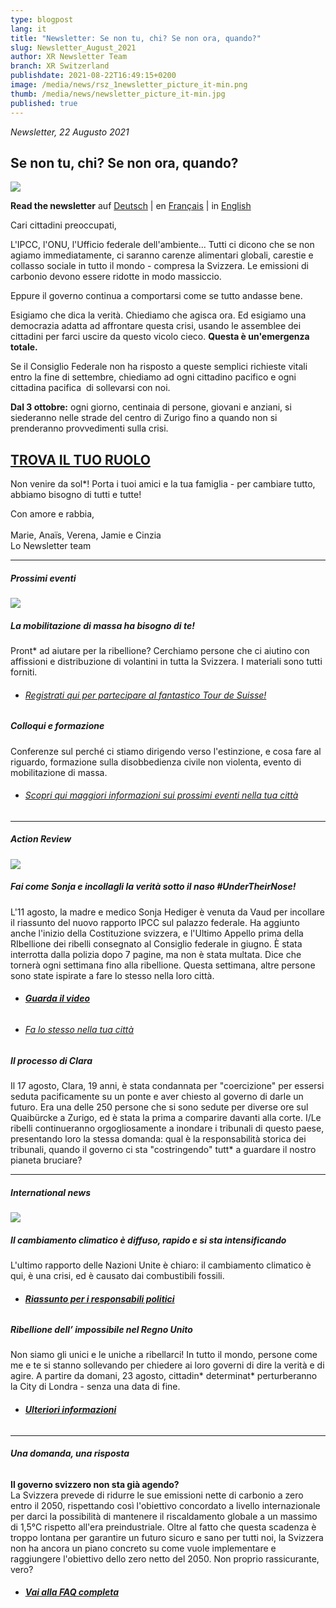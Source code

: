 ```yaml
---
type: blogpost
lang: it
title: "Newsletter: Se non tu, chi? Se non ora, quando?"
slug: Newsletter_August_2021
author: XR Newsletter Team
branch: XR Switzerland
publishdate: 2021-08-22T16:49:15+0200
image: /media/news/rsz_1newsletter_picture_it-min.png
thumb: /media/news/newsletter_picture_it-min.jpg
published: true
---
```

*Newsletter, 22 Augusto 2021*

## **Se non tu, chi? Se non ora, quando?**

![](/media/rsz_1newsletter_picture_it-min.png)

**Read the newsletter** auf [Deutsch](https://www.xrebellion.ch/news/newsletter_august_2021/) | en [Français](https://www.xrebellion.ch/fr/news/newsletter_august_2021/) | in [English](https://www.xrebellion.ch/en/news/newsletter_august_2021/)

Cari cittadini preoccupati,

L'IPCC, l'ONU, l'Ufficio federale dell'ambiente... Tutti ci dicono che se non agiamo immediatamente, ci saranno carenze alimentari globali, carestie e collasso sociale in tutto il mondo - compresa la Svizzera. Le emissioni di carbonio devono essere ridotte in modo massiccio.

Eppure il governo continua a comportarsi come se tutto andasse bene. 

Esigiamo che dica la verità. Chiediamo che agisca ora. Ed esigiamo una democrazia adatta ad affrontare questa crisi, usando le assemblee dei cittadini per farci uscire da questo vicolo cieco. **Questa è un'emergenza totale.**

Se il Consiglio Federale non ha risposto a queste semplici richieste vitali entro la fine di settembre, chiediamo ad ogni cittadino pacifico e ogni cittadina pacifica  di sollevarsi con noi.

**Dal 3 ottobre:** ogni giorno, centinaia di persone, giovani e anziani, si siederanno nelle strade del centro di Zurigo fino a quando non si prenderanno provvedimenti sulla crisi.

## **[TROVA IL TUO RUOLO](https://actionnetwork.org/forms/sign-up-for-the-rebellion-it?link_id=11&can_id=f5ff39a52a10cfb3ba21db1bd7808671&source=email-if-not-you-who-if-not-now-when&email_referrer=email_1265691&email_subject=if-not-you-who-if-not-now-when)**

Non venire da sol*! Porta i tuoi amici e la tua famiglia - per cambiare tutto, abbiamo bisogno di tutti e tutte! 

Con amore e rabbia,\
\
Marie, Anaïs, Verena, Jamie e Cinzia\
Lo Newsletter team

- - -

##### **Prossimi eventi**

![](/media/rsz_tour_de_suisse_fr.png)

##### **La mobilitazione di massa ha bisogno di te!**

Pront* ad aiutare per la ribellione? Cerchiamo persone che ci aiutino con affissioni e distribuzione di volantini in tutta la Svizzera. I materiali sono tutti forniti.

* ###### [Registrati qui per partecipare al fantastico Tour de Suisse!](https://www.xrebellion.ch/act/events/20210817-tour-de-suisse/)

##### **Colloqui e formazione**

Conferenze sul perché ci stiamo dirigendo verso l'estinzione, e cosa fare al riguardo, formazione sulla disobbedienza civile non violenta, evento di mobilitazione di massa. 

* ###### [Scopri qui maggiori informazioni sui prossimi eventi nella tua città](https://www.xrebellion.ch/it/act/events/)

- - -

##### **Action Review**

![](/media/rsz_rsz_dscf9623-min.png)

##### **Fai come Sonja e incollagli la verità sotto il naso #UnderTheirNose!**

L'11 agosto, la madre e medico Sonja Hediger è venuta da Vaud per incollare il riassunto del nuovo rapporto IPCC sul palazzo federale. Ha aggiunto anche l'inizio della Costituzione svizzera, e l'Ultimo Appello prima della RIbellione dei ribelli consegnato al Consiglio federale in giugno. È stata interrotta dalla polizia dopo 7 pagine, ma non è stata multata. Dice che tornerà ogni settimana fino alla ribellione. Questa settimana, altre persone sono state ispirate a fare lo stesso nella loro città. 

* ###### **[Guarda il video](https://www.facebook.com/XRSwitzerland/videos/173493621516933)**
* ###### [Fa lo stesso nella tua città](https://drive.google.com/drive/folders/1O6doYNia9PjdZgFdY8Z2cV4co240s4-A)

##### **Il processo di Clara**

Il 17 agosto, Clara, 19 anni, è stata condannata per "coercizione" per essersi seduta pacificamente su un ponte e aver chiesto al governo di darle un futuro. Era una delle 250 persone che si sono sedute per diverse ore sul Quaibürcke a Zurigo, ed è stata la prima a comparire davanti alla corte. I/Le ribelli continueranno orgogliosamente a inondare i tribunali di questo paese, presentando loro la stessa domanda: qual è la responsabilità storica dei tribunali, quando il governo ci sta "costringendo" tutt* a guardare il nostro pianeta bruciare?

- - -

##### **International news**

![](/media/rsz_featured-image-next-uk-rebellion.jpg)

##### **Il cambiamento climatico è diffuso, rapido e si sta intensificando**

L'ultimo rapporto delle Nazioni Unite è chiaro: il cambiamento climatico è qui, è una crisi, ed è causato dai combustibili fossili.

* ###### **[Riassunto per i responsabili politici](https://www.ipcc.ch/report/sixth-assessment-report-working-group-i/)**

##### **Ribellione dell’ impossibile nel Regno Unito**

Non siamo gli unici e le uniche a ribellarci! In tutto il mondo, persone come me e te si stanno sollevando per chiedere ai loro governi di dire la verità e di agire. A partire da domani, 23 agosto, cittadin\* determinat\* perturberanno  la City di Londra - senza una data di fine.

* ###### **[Ulteriori informazioni](https://extinctionrebellion.uk/next-uk-rebellion/)**

- - -

###### **Una domanda, una risposta**

**Il governo svizzero non sta già agendo?**\
La Svizzera prevede di ridurre le sue emissioni nette di carbonio a zero entro il 2050, rispettando così l'obiettivo concordato a livello internazionale per darci la possibilità di mantenere il riscaldamento globale a un massimo di 1,5°C rispetto all'era preindustriale. Oltre al fatto che questa scadenza è troppo lontana per garantire un futuro sicuro e sano per tutti noi, la Svizzera non ha ancora un piano concreto su come vuole implementare e raggiungere l'obiettivo dello zero netto del 2050. Non proprio rassicurante, vero?

* ###### **[Vai alla FAQ completa](https://www.xrebellion.ch/it/about/faq/)**